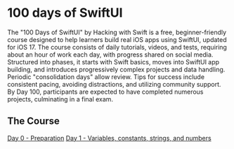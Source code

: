 # 100 days of SwiftUI

The "100 Days of SwiftUI" by Hacking with Swift is a free, beginner-friendly course designed to help learners build real iOS apps using SwiftUI, updated for iOS 17. The course consists of daily tutorials, videos, and tests, requiring about an hour of work each day, with progress shared on social media. Structured into phases, it starts with Swift basics, moves into SwiftUI app building, and introduces progressively complex projects and data handling. Periodic "consolidation days" allow review. Tips for success include consistent pacing, avoiding distractions, and utilizing community support. By Day 100, participants are expected to have completed numerous projects, culminating in a final exam. 

## The Course

[Day 0 - Preparation](https://www.hackingwithswift.com/100/swiftui/0)
[Day 1 - Variables, constants, strings, and numbers]()
